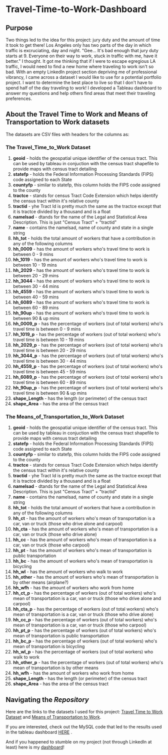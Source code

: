 # Travel-Time-to-Work-Dashboard
## Purpose
Two things led to the idea for this project: jury duty and the amount of time it took to get there! Los Angeles only has two parts of the day in which traffic is excruciating, day and night. "Gee... It's bad enough that jury duty starts at 9. Everyone on their way to work, stuck in traffic with me, have it better." I thought. It got me thinking that if I were to escape egregious LA traffic, I would need to find a new home where traveling to work isn't so bad. With an empty LinkedIn project section depriving me of professional vibrancy, I came across a dataset I would like to use for a potential portfolio project. I want to determine the best place to live so that I don't have to spend half of the day traveling to work! I developed a Tableau dashboard to answer my questions and help others find areas that meet their traveling preferences.
## About the Travel Time to Work and Means of Transportation to Work datasets
The datasets are CSV files with headers for the columns as:

### The Travel_Time_to_Work Dataset
1. **geoid** - holds the geospatial unique identifier of the census tract. This can be used by tableau in conjuction with the census tract shapefile to provide maps with census tract detailing
2. **statefp** - holds the Federal Information Processing Standards (FIPS) code assigned to each State
3. **countyfp** - similar to statefp, this column holds the FIPS code assigned to the county
4. **tractce** - stands for census Tract Code Extension which helps identify the census tract within it's relative county
5. **tractid** - yhe Tract Id is pretty much the same as the tractce except that it is tractce divided by a thousand and is a float
6. **namelsad** - dtands for the name of the Legal and Statistical Area Description. This is just "Census Tract" + "tractid"
7. **name** - contains the namelsad, name of county and state in a single string
8. **hh_tot** - holds the total amount of workers that have a contribution in any of the following columns
9. **hh_0009** - has the amount of workers who's travel time to work is between 0 - 9 mins
10. **hh_1019** - has the amount of workers who's travel time to work is between 10 - 19 mins
11. **hh_2029** - has the amount of workers who's travel time to work is between 20 - 29 mins
12. **hh_3044** - has the amount of workers who's travel time to work is between 30 - 44 mins
13. **hh_4559** - has the amount of workers who's travel time to work is between 40 - 59 mins
14. **hh_6089** - has the amount of workers who's travel time to work is between 60 - 89 mins
15. **hh_90up** - has the amount of workers who's travel time to work is between 90 & up mins
16. **hh_0009_p** - has the percentage of workers (out of total workers) who's travel time is between 0 - 9 mins
17. **hh_1019_p** - has the percentage of workers (out of total workers) who's travel time is between 10 - 19 mins
18. **hh_2029_p** - has the percentage of workers (out of total workers) who's travel time is between 20 - 29 mins
19. **hh_3044_p** - has the percentage of workers (out of total workers) who's travel time is between 30 - 44 mins
20. **hh_4559_p** - has the percentage of workers (out of total workers) who's travel time is between 45 - 59 mins
21. **hh_6089_p** - has the percentage of workers (out of total workers) who's travel time is between 60 - 89 mins
22. **hh_90up_p** - has the percentage of workers (out of total workers) who's travel time is between 90 & up mins
23. **shape_Length** - has the length (or perimeter) of the census tract
24. **shape_Area** - has the area of the census tract
    
### The Means_of_Transportation_to_Work Dataset
1. **geoid** - holds the geospatial unique identifier of the census tract. This can be used by tableau in conjuction with the census tract shapefile to provide maps with census tract detailing
2. **statefp** - holds the Federal Information Processing Standards (FIPS) code assigned to each State
3. **countyfp** - similar to statefp, this column holds the FIPS code assigned to the county
4. **tractce** - stands for census Tract Code Extension which helps identify the census tract within it's relative county
5. **tractid** - yhe Tract Id is pretty much the same as the tractce except that it is tractce divided by a thousand and is a float
6. **namelsad** - dtands for the name of the Legal and Statistical Area Description. This is just "Census Tract" + "tractid"
7. **name** - contains the namelsad, name of county and state in a single string
8. **hh_tot** - holds the total amount of workers that have a contribution in any of the following columns
9. **hh_ct** - has the amount of workers who's mean of transportation is a car, van or truck (those who drive alone and carpool)
10. **hh_cta** - has the amount of workers who's mean of transportation is a car, van or truck (those who drive alone)
11. **hh_cc** - has the amount of workers who's mean of transportation is a car, van or truck (those who carpool)
12. **hh_pt** - has the amount of workers who's mean of transportation is public transportation
13. **hh_bc** - has the amount of workers who's mean of transportation is bicycling
14. **hh_wl** - has the amount of workers who walk to work
15. **hh_other** - has the amount of workers who's mean of transportation is by other means (airplane?)
16. **hh_wfh** - has the amount of workers who work from home
17. **hh_ct_p** - has the percentage of workers (out of total workers) who's mean of transportation is a car, van or truck (those who drive alone and carpool)
18. **hh_cta_p** - has the percentage of workers (out of total workers) who's mean of transportation is a car, van or truck (those who drive alone)
19. **hh_cc_p** - has the percentage of workers (out of total workers) who's mean of transportation is a car, van or truck (those who carpool)
20. **hh_pt_p** - has the percentage of workers (out of total workers) who's mean of transportation is public transportation
21. **hh_bc_p** - has the percentage of workers (out of total workers) who's mean of transportation is bicycling
22. **hh_wl_p** - has the percentage of workers (out of total workers) who walk to work
23. **hh_other_p** - has the percentage of workers (out of total workers) who's mean of transportation is by other means
24. **hh_wfh** - has the amount of workers who work from home
25. **shape_Length** - has the length (or perimeter) of the census tract
26. **shape_Area** - has the area of the census tract

## Navigating the *Repository*
Here are the links to the datasets I used for this project: [Travel Time to Work Dataset](https://geodata.bts.gov/datasets/usdot::travel-time-to-work/about) and [Means of Transportation to Work](https://geodata.bts.gov/datasets/usdot::means-of-transportation-to-work/about).

If you are interested, check out the MySQL code that led to the results used in the tableau dashboard [HERE](Travel_Time_to_Work_Code.sql) .

And if you happened to stumble on my project (not through LinkedIn at least) here is my [dashboard](https://public.tableau.com/views/TravelTimeTransportDashboard/FinalBoard?:language=en-US&:sid=&:display_count=n&:origin=viz_share_link)!

